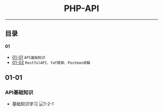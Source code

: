 <h1 align="center">PHP-API</h1>

---

## 目录
#### 01
* [01-01](https://github.com/TYRMars/PHP-API#01-01) `API基础知识`
* [01-02](https://github.com/TYRMars/PHP-API#01-02) `RestfulAPI、Yaf框架、Postman讲解`

## 01-01
### API基础知识
* 基础知识学习
![1-2-1](http://www.kejiganhuo.tech/wp-content/uploads/2017/07/1-2-1图.png)
